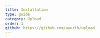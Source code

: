 ```yaml
---
title: Installation
type: guide
category: Upload
order: 1
github: https://github.com/awurth/upload
---
```

